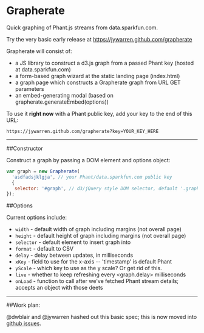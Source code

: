 # Grapherate

Quick graphing of Phant.js streams from data.sparkfun.com. 
 

Try the very basic early release at https://jywarren.github.com/grapherate

Grapherate will consist of:

* a JS library to construct a d3.js graph from a passed Phant key (hosted at data.sparkfun.com)
* a form-based graph wizard at the static landing page (index.html)
* a graph page which constructs a Grapherate graph from URL GET parameters
* an embed-generating modal (based on grapherate.generateEmbed(options))

To use it **right now** with a Phant public key, add your key to the end of this URL:

    https://jywarren.github.com/grapherate?key=YOUR_KEY_HERE

**********************************

##Constructor

Construct a graph by passing a DOM element and options object:

````js
var graph = new Grapherate(
  'asdfadsjklgja', // your Phant/data.sparkfun.com public key
  {
   selector: '#graph', // d3/jQuery style DOM selector, default '.graph'
});
````

##Options

Current options include:

* `width`    - default width of graph including margins (not overall page)
* `height`   - default height of graph including margins (not overall page)
* `selector` - default element to insert graph into
* `format`   - default to CSV
* `delay`    - delay between updates, in milliseconds
* `xKey`     - field to use for the x-axis -- 'timestamp' is default Phant
* `yScale`   - which key to use as the y scale? Or get rid of this.
* `live`     - whether to keep refreshing every <graph.delay> milliseconds
* `onLoad`   - function to call after we've fetched Phant stream details; accepts an object with those deets


**********************************


##Work plan:

@dwblair and @jywarren hashed out this basic spec; this is now moved into [github issues](https://github.com/jywarren/grapherate/issues).

